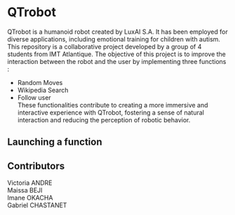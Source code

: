 # QTrobot
QTrobot is a humanoid robot created by LuxAI S.A. It has been employed for diverse applications, including emotional training for children with autism.  
This repository is a collaborative project developed by a group of 4 students from IMT Atlantique. The objective of this project is to improve the interaction between the robot and the user by implementing three functions :  
* Random Moves  
* Wikipedia Search  
* Follow user  
These functionalities contribute to creating a more immersive and interactive experience with QTrobot, fostering a sense of natural interaction and reducing the perception of robotic behavior.
## Launching a function
## Contributors
Victoria ANDRE  
Maissa BEJI  
Imane OKACHA  
Gabriel CHASTANET




